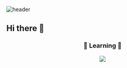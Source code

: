 ![header](https://capsule-render.vercel.app/api?type=Waving&color=gradient&height=300&section=header&text=Dev-Lab&fontSize=70)

<h2> Hi there 👋 </h2>

<div align="center">

<h3>🔭 Learning 🔭</h3>

 <a href="https://github.com/Daniel-k-dev/Beakjoon"><img src="https://img.shields.io/badge/JAVA-007396?style=flat-square&logo=JAVA&logoColor=white"/></a>
 
</div>
